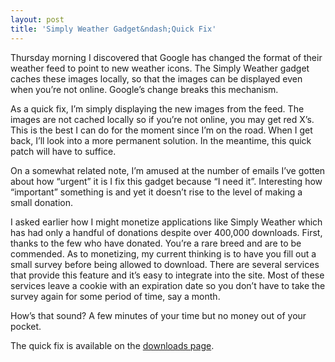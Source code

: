 ```yaml
---
layout: post
title: 'Simply Weather Gadget&ndash;Quick Fix'
---
```

Thursday morning I discovered that Google has changed the format of their weather feed to point to new weather icons. The Simply Weather gadget caches these images locally, so that the images can be displayed even when you’re not online. Google’s change breaks this mechanism.

As a quick fix, I’m simply displaying the new images from the feed. The images are not cached locally so if you’re not online, you may get red X’s. This is the best I can do for the moment since I’m on the road. When I get back, I’ll look into a more permanent solution. In the meantime, this quick patch will have to suffice.

On a somewhat related note, I’m amused at the number of emails I’ve gotten about how “urgent” it is I fix this gadget because “I need it”. Interesting how “important” something is and yet it doesn’t rise to the level of making a small donation.

I asked earlier how I might monetize applications like Simply Weather which has had only a handful of donations despite over 400,000 downloads. First, thanks to the few who have donated. You’re a rare breed and are to be commended. As to monetizing, my current thinking is to have you fill out a small survey before being allowed to download. There are several services that provide this feature and it’s easy to integrate into the site. Most of these services leave a cookie with an expiration date so you don’t have to take the survey again for some period of time, say a month.

How’s that sound? A few minutes of your time but no money out of your pocket. 

The quick fix is available on the [downloads page](/downloads).
